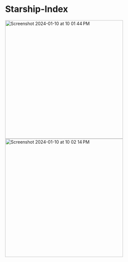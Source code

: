 # Starship-Index

<img width="381" alt="Screenshot 2024-01-10 at 10 01 44 PM" src="https://github.com/Anjoliekate/Starship-API/assets/99061657/ed380c26-9edf-4d97-8ebe-d47089722fc0">



<img width="381" alt="Screenshot 2024-01-10 at 10 02 14 PM" src="https://github.com/Anjoliekate/Starship-API/assets/99061657/1a5a9c72-b474-46ff-b581-ac8e840ec890">
